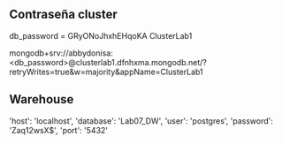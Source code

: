## Contraseña cluster
db_password = GRyONoJhxhEHqoKA
ClusterLab1

mongodb+srv://abbydonisa:<db_password>@clusterlab1.dfnhxma.mongodb.net/?retryWrites=true&w=majority&appName=ClusterLab1


## Warehouse
'host': 'localhost',
'database': 'Lab07_DW',
'user': 'postgres',
'password': 'Zaq12wsX$',
'port': '5432'